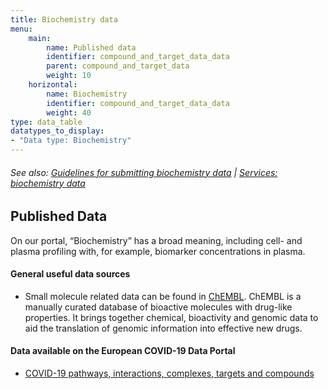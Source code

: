 ```yaml
---
title: Biochemistry data
menu:
    main:
        name: Published data
        identifier: compound_and_target_data_data
        parent: compound_and_target_data
        weight: 10
    horizontal:
        name: Biochemistry
        identifier: compound_and_target_data_data
        weight: 40
type: data_table
datatypes_to_display:
- "Data type: Biochemistry"
---
```

###### See also: [Guidelines for submitting biochemistry data](../guidelines) | [Services: biochemistry data](../services)

## Published Data

On our portal, “Biochemistry” has a broad meaning, including cell- and plasma profiling with, for example, biomarker concentrations in plasma.

#### General useful data sources

* Small molecule related data can be found in [ChEMBL](https://www.ebi.ac.uk/chembl/). ChEMBL is a manually curated database of bioactive molecules with drug-like properties. It brings together chemical, bioactivity and genomic data to aid the translation of genomic information into effective new drugs.

#### Data available on the European COVID-19 Data Portal

* [COVID-19 pathways, interactions, complexes, targets and compounds](https://www.covid19dataportal.org/biochemistry?db=biochemistry)
